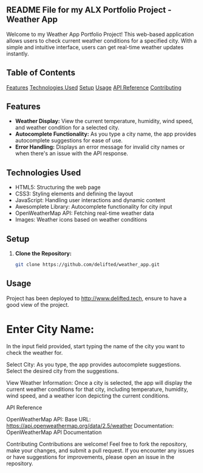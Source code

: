 ## README File for my ALX Portfolio Project - Weather App

Welcome to my Weather App Portfolio Project! This web-based application allows users to check current weather conditions for a specified city. With a simple and intuitive interface, users can get real-time weather updates instantly.

## Table of Contents

[Features](#features)
[Technologies Used](#technologies-used)
[Setup](#setup)
[Usage](#usage)
[API Reference](#api-reference)
[Contributing](#contributing)

## Features

- **Weather Display:** View the current temperature, humidity, wind speed, and weather condition for a selected city.
- **Autocomplete Functionality:** As you type a city name, the app provides autocomplete suggestions for ease of use.
- **Error Handling:** Displays an error message for invalid city names or when there's an issue with the API response.

## Technologies Used

- HTML5: Structuring the web page
- CSS3: Styling elements and defining the layout
- JavaScript: Handling user interactions and dynamic content
- Awesomplete Library: Autocomplete functionality for city input
- OpenWeatherMap API: Fetching real-time weather data
- Images: Weather icons based on weather conditions

## Setup

1. **Clone the Repository:**
   ```bash
   git clone https://github.com/delifted/weather_app.git

## Usage
Project has been deployed to http://www.delifted.tech, ensure to have a good view of the project.

# Enter City Name:

In the input field provided, start typing the name of the city you want to check the weather for.

Select City:
As you type, the app provides autocomplete suggestions. Select the desired city from the suggestions.

View Weather Information:
Once a city is selected, the app will display the current weather conditions for that city, including temperature, humidity, wind speed, and a weather icon depicting the current conditions.

API Reference

OpenWeatherMap API:
Base URL: https://api.openweathermap.org/data/2.5/weather
Documentation: OpenWeatherMap API Documentation

Contributing
Contributions are welcome! Feel free to fork the repository, make your changes, and submit a pull request. If you encounter any issues or have suggestions for improvements, please open an issue in the repository.
